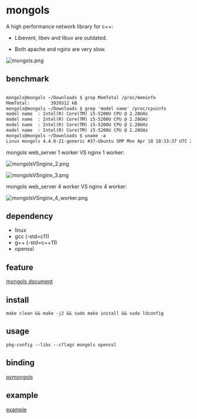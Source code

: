 # mongols

A high performance network library for c++:

- Libevent, libev and libuv are outdated.

- Both apache and nginx are very slow.

![mongols.png](https://raw.githubusercontent.com/webcpp/mongols/master/example/html/image/mongols.png)

## benchmark

```txt

mongols@mongols ~/Downloads $ grep MemTotal /proc/meminfo
MemTotal:        3939312 kB
mongols@mongols ~/Downloads $ grep 'model name' /proc/cpuinfo
model name	: Intel(R) Core(TM) i5-5200U CPU @ 2.20GHz
model name	: Intel(R) Core(TM) i5-5200U CPU @ 2.20GHz
model name	: Intel(R) Core(TM) i5-5200U CPU @ 2.20GHz
model name	: Intel(R) Core(TM) i5-5200U CPU @ 2.20GHz
mongols@mongols ~/Downloads $ uname -a
Linux mongols 4.4.0-21-generic #37-Ubuntu SMP Mon Apr 18 18:33:37 UTC 2016 x86_64 x86_64 x86_64 GNU/Linux


```


mongols web_server 1 worker VS nginx 1 worker:

![mongolsVSnginx_2.png](https://raw.githubusercontent.com/webcpp/mongols/master/benchmark/mongolsVSnginx_2.png)

![mongolsVSnginx_3.png](https://raw.githubusercontent.com/webcpp/mongols/master/benchmark/mongolsVSnginx_3.png)

mongols web_server 4 worker VS nginx 4 worker:

![mongolsVSnginx_4_worker.png](https://raw.githubusercontent.com/webcpp/mongols/master/benchmark/mongolsVSnginx_4_worker.png)


## dependency

- linux
- gcc (-std=c11)
- g++ (-std=c++11)
- openssl

## feature

[mongols document](https://mongols.hi-nginx.com)

## install

`make clean && make -j2 && sudo make install && sudo ldconfig`

## usage

`pkg-config --libs --cflags mongols openssl`

## binding

[pymongols](https://github.com/webcpp/pymongols)

## example

[example](https://github.com/webcpp/mongols/tree/master/example)
